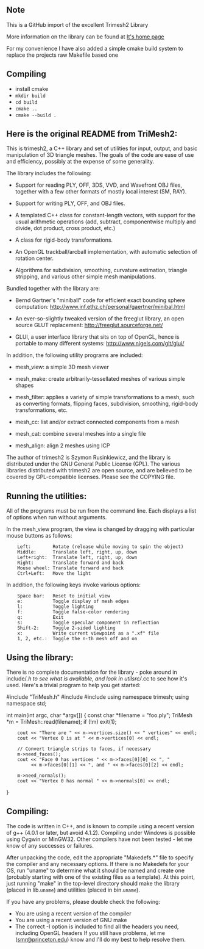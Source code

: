 Note
----


This is a GitHub import of the excellent Trimesh2 Library

More information on the library can be found at [It's home page](https://gfx.cs.princeton.edu/proj/trimesh2/)

For my convenience I have also added a simple cmake build system to replace the projects
raw Makefile based one

Compiling
---------
- install cmake
- `mkdir build`
- `cd build`
- `cmake ..`
- `cmake --build .`

Here is the original README from TriMesh2:
------------------------------------------

This is trimesh2, a C++ library and set of utilities for input, output,
and basic manipulation of 3D triangle meshes.  The goals of the code are
ease of use and efficiency, possibly at the expense of some generality.


The library includes the following:

 - Support for reading PLY, OFF, 3DS, VVD, and Wavefront OBJ files,
   together with a few other formats of mostly local interest (SM, RAY).

 - Support for writing PLY, OFF, and OBJ files.

 - A templated C++ class for constant-length vectors, with support for the
   usual arithmetic operations (add, subtract, componentwise multiply and
   divide, dot product, cross product, etc.)

 - A class for rigid-body transformations.

 - An OpenGL trackball/arcball implementation, with automatic selection of
   rotation center.

 - Algorithms for subdivision, smoothing, curvature estimation, triangle
   stripping, and various other simple mesh manipulations.


Bundled together with the library are:

 - Bernd Gartner's "miniball" code for efficient exact bounding sphere
   computation:  http://www.inf.ethz.ch/personal/gaertner/minibal.html

 - An ever-so-slightly tweaked version of the freeglut library, an
   open source GLUT replacement:  http://freeglut.sourceforge.net/

 - GLUI, a user interface library that sits on top of OpenGL, hence is
   portable to many different systems:  http://www.nigels.com/glt/glui/


In addition, the following utility programs are included:

 - mesh_view: a simple 3D mesh viewer

 - mesh_make: create arbitrarily-tessellated meshes of various simple shapes

 - mesh_filter: applies a variety of simple transformations to a mesh,
   such as converting formats, flipping faces, subdivision, smoothing,
   rigid-body transformations, etc.

 - mesh_cc: list and/or extract connected components from a mesh

 - mesh_cat: combine several meshes into a single file

 - mesh_align: align 2 meshes using ICP


The author of trimesh2 is Szymon Rusinkiewicz, and the library is
distributed under the GNU General Public License (GPL).  The various
libraries distributed with trimesh2 are open source, and are believed
to be covered by GPL-compatible licenses.  Please see the COPYING file.


Running the utilities:
----------------------

All of the programs must be run from the command line.  Each displays
a list of options when run without arguments.

In the mesh_view program, the view is changed by dragging with particular
mouse buttons as follows:

        Left:        Rotate (release while moving to spin the object)
        Middle:      Translate left, right, up, down
        Left+right:  Translate left, right, up, down
        Right:       Translate forward and back
        Mouse wheel: Translate forward and back
        Ctrl+Left:   Move the light

In addition, the following keys invoke various options:

        Space bar:   Reset to initial view
        e:           Toggle display of mesh edges
        l:           Toggle lighting
        f:           Toggle false-color rendering
        q:           Exit
        s:           Toggle specular component in reflection
        Shift-2:     Toggle 2-sided lighting
        x:           Write current viewpoint as a ".xf" file
        1, 2, etc.:  Toggle the n-th mesh off and on


Using the library:
------------------

There is no complete documentation for the library - poke around in
include/*.h to see what is available, and look in utilsrc/*.cc to
see how it's used.  Here's a trivial program to help you get started:


#include "TriMesh.h"
#include <cstdlib>
#include <iostream>
using namespace trimesh;
using namespace std;

int main(int argc, char *argv[])
{
        const char *filename = "foo.ply";
        TriMesh *m = TriMesh::read(filename);
        if (!m)
                exit(1);

        cout << "There are " << m->vertices.size() << " vertices" << endl;
        cout << "Vertex 0 is at " << m->vertices[0] << endl;

        // Convert triangle strips to faces, if necessary
        m->need_faces();
        cout << "Face 0 has vertices " << m->faces[0][0] << ", "
             << m->faces[0][1] << ", and " << m->faces[0][2] << endl;

        m->need_normals();
        cout << "Vertex 0 has normal " << m->normals[0] << endl;
}


Compiling:
----------

The code is written in C++, and is known to compile using a recent version
of g++ (4.0.1 or later, but avoid 4.1.2).  Compiling under Windows is
possible using Cygwin or MinGW32.  Other compilers have not been tested -
let me know of any successes or failures.

After unpacking the code, edit the appropriate "Makedefs.*" file to
specify the compiler and any necessary options.  If there is no Makedefs
for your OS, run "uname" to determine what it should be named and create
one (probably starting with one of the existing files as a template).
At this point, just running "make" in the top-level directory should make
the library (placed in lib.`uname`) and utilities (placed in bin.`uname`).

If you have any problems, please double check the following:
 - You are using a recent version of the compiler
 - You are using a recent version of GNU make
 - The correct -I option is included to find all the headers you need,
   including OpenGL headers
If you still have problems, let me (smr@princeton.edu) know and I'll do
my best to help resolve them.


